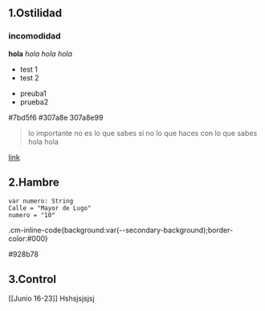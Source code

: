 ## 1.Ostilidad
### incomodidad
**hola**
_hola hola_
*hola*

- test 1
- test 2
+ preuba1
+ prueba2

#7bd5f6
#307a8e
307a8e99

> lo importante no es lo que sabes si no lo que haces con lo que sabes
>hola hola

[link](Fuentes)


## 2.Hambre

```var calle: String = "Trafalgar"
var numero: String
Calle = "Mayor de Lugo"
numero = "10"
```


.cm-inline-code{background:var(--secondary-background);border-color:#000}



#928b78
###
####
#####


## 3.Control
[[Junio 16-23]]
Hshsjsjsjsj







